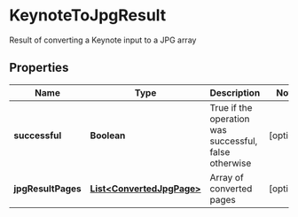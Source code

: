 

# KeynoteToJpgResult

Result of converting a Keynote input to a JPG array

## Properties

| Name | Type | Description | Notes |
|------------ | ------------- | ------------- | -------------|
|**successful** | **Boolean** | True if the operation was successful, false otherwise |  [optional] |
|**jpgResultPages** | [**List&lt;ConvertedJpgPage&gt;**](ConvertedJpgPage.md) | Array of converted pages |  [optional] |




